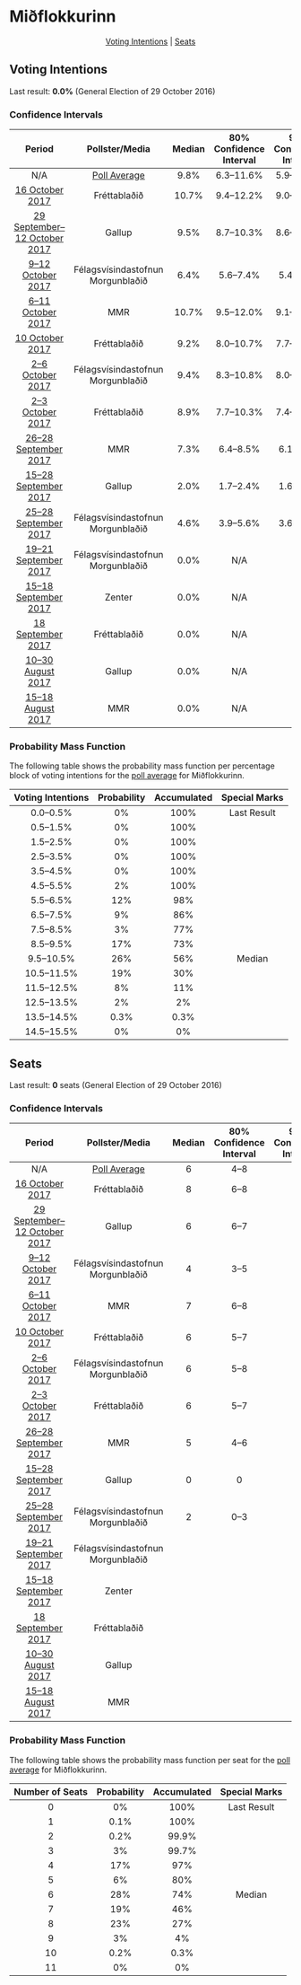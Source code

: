 # Miðflokkurinn

<p align="center"><a href="#voting-intentions">Voting Intentions</a> | <a href="#seats">Seats</a></p>

## Voting Intentions

Last result: **0.0%** (General Election of 29 October 2016)

### Confidence Intervals

| Period     | Pollster/Media   | Median | 80% Confidence Interval | 90% Confidence Interval | 95% Confidence Interval | 99% Confidence Interval |
|:----------:|:----------------:|:-----------:|:-----------------------:|:-----------------------:|:-----------------------:|:-----------------------:|
| N/A | [Poll Average](average.html) | 9.8% | 6.3–11.6% | 5.9–12.1% | 5.6–12.5% | 5.1–13.3% |
| [16 October 2017](2017-10-16-Frettabladid.html) | Fréttablaðið | 10.7% | 9.4–12.2% | 9.0–12.6% | 8.7–13.0% | 8.1–13.7% |
| [29 September–12 October 2017](2017-10-12-Gallup.html) | Gallup | 9.5% | 8.7–10.3% | 8.6–10.6% | 8.4–10.8% | 8.0–11.2% |
| [9–12 October 2017](2017-10-12-Felagsvisindastofnun.html) | Félagsvísindastofnun <br> Morgunblaðið | 6.4% | 5.6–7.4% | 5.4–7.6% | 5.2–7.9% | 4.8–8.4% |
| [6–11 October 2017](2017-10-11-MMR.html) | MMR | 10.7% | 9.5–12.0% | 9.1–12.4% | 8.9–12.8% | 8.3–13.4% |
| [10 October 2017](2017-10-10-Frettabladid.html) | Fréttablaðið | 9.2% | 8.0–10.7% | 7.7–11.1% | 7.4–11.4% | 6.9–12.1% |
| [2–6 October 2017](2017-10-06-Felagsvisindastofnun.html) | Félagsvísindastofnun <br> Morgunblaðið | 9.4% | 8.3–10.8% | 8.0–11.1% | 7.7–11.5% | 7.2–12.1% |
| [2–3 October 2017](2017-10-03-Frettabladid.html) | Fréttablaðið | 8.9% | 7.7–10.3% | 7.4–10.7% | 7.1–11.1% | 6.6–11.8% |
| [26–28 September 2017](2017-09-28-MMR.html) | MMR | 7.3% | 6.4–8.5% | 6.1–8.8% | 5.9–9.1% | 5.4–9.7% |
| [15–28 September 2017](2017-09-28-Gallup.html) | Gallup | 2.0% | 1.7–2.4% | 1.6–2.5% | 1.5–2.6% | 1.4–2.9% |
| [25–28 September 2017](2017-09-28-Felagsvisindastofnun.html) | Félagsvísindastofnun <br> Morgunblaðið | 4.6% | 3.9–5.6% | 3.6–5.9% | 3.5–6.2% | 3.1–6.7% |
| [19–21 September 2017](2017-09-21-Felagsvisindastofnun.html) | Félagsvísindastofnun <br> Morgunblaðið | 0.0% | N/A | N/A | N/A | N/A |
| [15–18 September 2017](2017-09-18-Zenter.html) | Zenter | 0.0% | N/A | N/A | N/A | N/A |
| [18 September 2017](2017-09-18-Frettabladid.html) | Fréttablaðið | 0.0% | N/A | N/A | N/A | N/A |
| [10–30 August 2017](2017-08-30-Gallup.html) | Gallup | 0.0% | N/A | N/A | N/A | N/A |
| [15–18 August 2017](2017-08-18-MMR.html) | MMR | 0.0% | N/A | N/A | N/A | N/A |

### Probability Mass Function

The following table shows the probability mass function per percentage block of voting intentions for the [poll average](average.html) for Miðflokkurinn.

| Voting Intentions | Probability | Accumulated | Special Marks |
|:-----------------:|:-----------:|:-----------:|:-------------:|
| 0.0–0.5% | 0% | 100% | Last Result |
| 0.5–1.5% | 0% | 100% |  |
| 1.5–2.5% | 0% | 100% |  |
| 2.5–3.5% | 0% | 100% |  |
| 3.5–4.5% | 0% | 100% |  |
| 4.5–5.5% | 2% | 100% |  |
| 5.5–6.5% | 12% | 98% |  |
| 6.5–7.5% | 9% | 86% |  |
| 7.5–8.5% | 3% | 77% |  |
| 8.5–9.5% | 17% | 73% |  |
| 9.5–10.5% | 26% | 56% | Median |
| 10.5–11.5% | 19% | 30% |  |
| 11.5–12.5% | 8% | 11% |  |
| 12.5–13.5% | 2% | 2% |  |
| 13.5–14.5% | 0.3% | 0.3% |  |
| 14.5–15.5% | 0% | 0% |  |


## Seats

Last result: **0** seats (General Election of 29 October 2016)

### Confidence Intervals

| Period     | Pollster/Media   | Median | 80% Confidence Interval | 90% Confidence Interval | 95% Confidence Interval | 99% Confidence Interval |
|:----------:|:----------------:|:------:|:-----------------------:|:-----------------------:|:-----------------------:|:-----------------------:|
| N/A | [Poll Average](average.html) | 6 | 4–8 | 4–8 | 3–9 | 3–9 |
| [16 October 2017](2017-10-16-Frettabladid.html) | Fréttablaðið | 8 | 6–8 | 6–9 | 6–9 | 5–10 |
| [29 September–12 October 2017](2017-10-12-Gallup.html) | Gallup | 6 | 6–7 | 6–7 | 5–8 | 5–8 |
| [9–12 October 2017](2017-10-12-Felagsvisindastofnun.html) | Félagsvísindastofnun <br> Morgunblaðið | 4 | 3–5 | 3–5 | 3–5 | 2–5 |
| [6–11 October 2017](2017-10-11-MMR.html) | MMR | 7 | 6–8 | 6–9 | 6–9 | 5–9 |
| [10 October 2017](2017-10-10-Frettabladid.html) | Fréttablaðið | 6 | 5–7 | 5–8 | 5–8 | 4–8 |
| [2–6 October 2017](2017-10-06-Felagsvisindastofnun.html) | Félagsvísindastofnun <br> Morgunblaðið | 6 | 5–8 | 5–8 | 5–8 | 4–8 |
| [2–3 October 2017](2017-10-03-Frettabladid.html) | Fréttablaðið | 6 | 5–7 | 5–7 | 5–8 | 4–8 |
| [26–28 September 2017](2017-09-28-MMR.html) | MMR | 5 | 4–6 | 4–6 | 4–6 | 3–7 |
| [15–28 September 2017](2017-09-28-Gallup.html) | Gallup | 0 | 0 | 0 | 0 | 0 |
| [25–28 September 2017](2017-09-28-Felagsvisindastofnun.html) | Félagsvísindastofnun <br> Morgunblaðið | 2 | 0–3 | 0–3 | 0–4 | 0–4 |
| [19–21 September 2017](2017-09-21-Felagsvisindastofnun.html) | Félagsvísindastofnun <br> Morgunblaðið |  |  |  |  |  |
| [15–18 September 2017](2017-09-18-Zenter.html) | Zenter |  |  |  |  |  |
| [18 September 2017](2017-09-18-Frettabladid.html) | Fréttablaðið |  |  |  |  |  |
| [10–30 August 2017](2017-08-30-Gallup.html) | Gallup |  |  |  |  |  |
| [15–18 August 2017](2017-08-18-MMR.html) | MMR |  |  |  |  |  |

### Probability Mass Function

The following table shows the probability mass function per seat for the [poll average](average.html) for Miðflokkurinn.

| Number of Seats | Probability | Accumulated | Special Marks |
|:---------------:|:-----------:|:-----------:|:-------------:|
| 0 | 0% | 100% | Last Result |
| 1 | 0.1% | 100% |  |
| 2 | 0.2% | 99.9% |  |
| 3 | 3% | 99.7% |  |
| 4 | 17% | 97% |  |
| 5 | 6% | 80% |  |
| 6 | 28% | 74% | Median |
| 7 | 19% | 46% |  |
| 8 | 23% | 27% |  |
| 9 | 3% | 4% |  |
| 10 | 0.2% | 0.3% |  |
| 11 | 0% | 0% |  |


